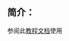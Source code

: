 ## 简介：

参阅此[教程文档](https://outstanding-value-42f.notion.site/Clash-Meta-25934f38fc1449f9b7e95c5ad194bff8?pvs=4)使用



